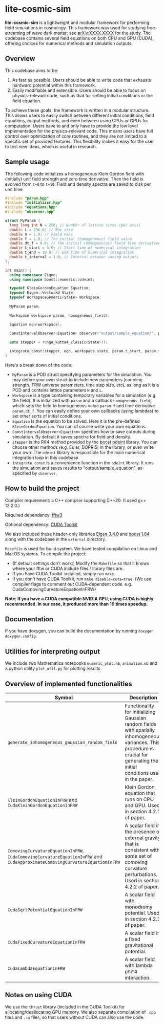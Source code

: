 # lite-cosmic-sim

**lite-cosmic-sim** is a lightweight and modular framework for performing field simulations in cosmology. This framework was used for studying free-streaming of wave dark matter; see [arXiv:XXXX.XXXX](https://arxiv.org) for the study. The codebase contains several field equations on both CPU and GPU (CUDA), offering choices for numerical methods and simulation outputs.

## Overview
This codebase aims to be:

1. As fast as possible. Users should be able to write code that exhausts hardward potential within this framework.
2. Easily modifiable and extensible. Users should be able to focus on physics-relevant code, such as that for setting initial conditions or the field equation.

To achieve these goals, the framework is written in a modular structure. This allows users to easily switch between different initial conditions, field equations, output methods, and even between using CPUs or GPUs for computation. Users have to and only have to provide the low level implementation for the physics-relevant code. This means users have full control over optimization of core routines, and they are not limited to a specific set of provided features. This flexibility makes it easy for the user to test new ideas, which is useful in research.

## Sample usage
The following code initializes a homogeneous Klein Gordon field with (initially) unit field strength and zero time derivative. Then the field is evolved from `t=0` to `t=10`. Field and density spectra are saved to disk per unit time.
```C++
#include "param.hpp"
#include "initializer.hpp"
#include "equations.hpp"
#include "observer.hpp"

struct MyParam {
  long long int N = 256; // Number of lattice sites (per axis)
  double L = 256.0; // Box size
  double m = 1.0; // Field mass
  double f = 1.0; // The initial (homogeneous) field value
  double dt_f = 0.0; // The initial (homogeneous) field time derivative value
  double t_start = 0.0; // Start time of numerical integration
  double t_end = 10.0; // End time of numerical integration
  double t_interval = 1.0; // Interval between saving outputs
};

int main() {
  using namespace Eigen;
  using namespace boost::numeric::odeint;

  typedef KleinGordonEquation Equation;
  typedef Eigen::VectorXd State;
  typedef WorkspaceGeneric<State> Workspace;
  
  MyParam param;
  
  Workspace workspace(param, homogeneous_field);
  
  Equation eqn(workspace);

  ConstIntervalObserver<Equation> observer("output/sample_equation/", param, eqn);

  auto stepper = runge_kutta4_classic<State>();

  integrate_const(stepper, eqn, workspace.state, param.t_start, param.t_end, 0.1, observer);
}
```

Here's a break down of the code:

* `MyParam` is a POD struct specifying parameters for the simulation. You may define your own struct to include new parameters (coupling strength, FRW universe parameters, time step size, etc), as long as it is a POD and contains lattice parameters `N` and `L`.
* `Workspace` is a type containing temporary variables for a simulation (e.g. the field). It is initialized with `param` and a callback `homogeneous_field`, which sets the field to homogeneous value `param.f` and time derivative `param.dt_f`. You can easily define your own callbacks (using lambdas) to set other sorts of initial conditions.
* `Equation` is the equation to be solved. Here it is the pre-defined `KleinGordonEquation`. You can of course write your own equations.
* `ConstIntervalObserver<Equation>` specifies how to save outputs during simulation. By default it saves spectra for field and density.
* `stepper` is the RK4 method provided by the [boost odeint](https://www.boost.org/doc/libs/1_85_0/libs/numeric/odeint/doc/html/index.html) library. You can choose other methods (e.g. Euler, DOPRI5) in the library, or even write your own. The `odeint` library is responsible for the main numerical integration loop in this codebase.
* `integrate_const` is a convenience function in the `odeint` library. It runs the simulation and saves results to "output/sample_equation", as specified by `observer`.



## How to build the project
Compiler requirement: a C++ compiler supporting C++20. (I used g++ 12.2.0.)

Required dependency: [fftw3](https://www.fftw.org/fftw3_doc/index.html)

Optional dependency: [CUDA Toolkit](https://developer.nvidia.com/cuda-toolkit)

We also included these header-only libraries [Eigen 3.4.0](https://eigen.tuxfamily.org) and [boost 1.84](https://www.boost.org/) along with the codebase in the `external` directory.

`Makefile` is used for build system. We have tested compilation on Linux and MacOS systems. To compile the project:

* (If default settings don't work:) Modify the `Makefile` so that it knows where your fftw or CUDA include files / library files are.
* If you have CUDA Toolkit installed, simply run `make`.
* If you don't have CUDA Toolkit, run `make disable-cuda=true`. (We use compiler flags to comment out CUDA-dependent code.  e.g. CudaComovingCurvatureEquationInFRW)

**Note: If you have a CUDA compatible NVIDIA GPU, using CUDA is highly recommended. In our case, it produced more than 10 times speedup.**

## Documentation
If you have doxygen, you can build the documentation by running `doxygen doxygen.config`.

## Utilities for interpreting output
We include two Mathematica notebooks `numeric_plot.nb`, `animation.nb` and a python utility `plot_util.py` for plotting results.

## Overview of implemented functionalities
| Symbol                                                                                                                                                   |                                                                                                                                                                               Description                                                 |
|----------------------------------------------------------------------------------------------------------------------------------------------------------|-------------------------------------------------------------------------------------------------------------------------------------------------------------------------------------------------------------------------------------------|
|  `generate_inhomogeneous_gaussian_random_field`                                                                                                          |Functionality for initializing Gaussian random fields with spatially inhomogeneous variances. This procedure is crucial for generating the initial conditions used in the paper.                                                           |
|`KleinGordonEquationInFRW` and `CudaKleinGordonEquationInFRW`                                                                                             |Klein Gordon equation that runs on CPU and GPU. Used in section 4.2.1 of paper.                                                                                                                                                            |
|`ComovingCurvatureEquationInFRW`, `CudaComovingCurvatureEquationInFRW` and `CudaApproximateComovingCurvatureEquationInFRW`                                |A scalar field in the presence of external gravity that is consistent with some set of comoving curvature perturbations. Used in section 4.2.2 of paper.                                                                                   |
|`CudaSqrtPotentialEquationInFRW`                                                                                                                          |A scalar field with monodromy potential. Used in section 4.2.3 of paper.                                                                                                                                                                   |
|                                                                                                                         `CudaFixedCurvatureEquationInFRW`|                                                                                                                                                                                         A scalar field in a fixed gravitational potential.|
|                                                                                                                             `CudaLambdaEquationInFRW`    | A scalar field with lambda phi^4 interaction.                                                                                                                                                                                             |



## Notes on using CUDA
We use the `thrust` library (included in the CUDA Toolkit) for allocating/deallocating GPU memory. We also separate compilation of `.cpp` files and `.cu` files, so that users without CUDA can also use the code.